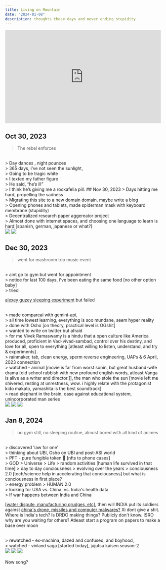 ```yaml
---
title: Living on Mountain
date: "2024-01-08"
description: thoughts these days and never ending stupidity
---
```


<link rel="stylesheet" type="text/css" script="../../src/pages/style.css" />

<p>
<p><iframe width="100%" height="300" scrolling="no" frameborder="no" allow="autoplay" src="https://w.soundcloud.com/player/?url=https%3A//api.soundcloud.com/tracks/1715358348&color=%23866e4e&auto_play=true&hide_related=false&show_comments=true&show_user=true&show_reposts=false&show_teaser=true&visual=true"></iframe>
</p>

## Oct 30, 2023
> The rebel enforces
<br />
> Day dances , night pounces
<br />
> 365 days, i’ve not seen the sunlight, 
<br />
> Going to be tragic white 
<br />
> I texted my father figure
<br />
> He said, “he’s ill”
<br />
> I think he’s giving me a rockafella pill.
## Nov 30, 2023
> Days hitting me hard, propelling the sadness 
<br />
> Migrating this site to a new domain domain, maybe write a blog
<br />
> Opening phones and tablets, made spiderman mask with keyboard membrane (stupidity)
<br />
> Decentralized research paper aggereator project
<br />
> Almost done with internet spaces, and choosing one language to learn is hard [spanish, german, japanese or what?]
<br />
<div class="readmeImg">
<img src="https://i.imgur.com/mdzfJMD.jpg"  />
<img src="https://i.imgur.com/jEjfunn.jpg" /></div>

## Dec 30, 2023
> went for mashroom trip music event
<br />
> aint go to gym but went for appointment 
<br />
> notice for last 100 days, i've been eating the same food [no other option baby]
<br />
> tried <p><a href="https://guzey.com/theses-on-sleep/" alt="alexey guzey sleep blog">alexey guzey sleeping experiment</a> but failed</p>
<br />
> made compareai with gemini-api,
<br />
> all time lowest learning, everything is soo mundane, seem hyper reality
<br />
> done with Osho [on theory, practical level is OGshit]
<br />
> wanted to write on twitter but afraid
<br />
> for me Vivek Ramaswamy is a hindu that a open culture like America produced, proficient in Vad-vivad-sambad, control over his destiny, and love for all, open to everything [atleast willing to listen, understand, and try & experiments] .
<br />
> rainmaker, tab, clean energy, sperm reverse engineering, UAPs & 6 April, 2023 connection
<br />
> watched - animal [movie is far from worst sonin, but great husband-wife drama [old school rubbish with new profound english words, atleast Vanga is alive as a writer and director.]], the man who stole the sun [movie left me shivered, resting at unrestness, wow. i highly relate with the protagonist kido makato, yamashita is the best soundtrack]
<br />
> read elephant in the brain, case against educational system, unincorporated man 
series
<br />
<div class="readmeImg">
<img src="https://i.ibb.co/mDzn9TH/SJ1k-Wj-HT-400x400.jpg" />
<img src="https://i.imgur.com/KYnCRTY.jpg" />
<img src="https://i.imgur.com/QEirMdc.png" /></div>

## Jan 8, 2024
> no gym still, no sleeping routine, almost bored with all kind of animes
<br />
> discovered 'law for one'
<br />
> thinking about UBI, Osho on UBI and post-ASI world
<br />
> PFT - pure fungible token 🤣 [nfts to phone cases] 
<br />
> GOD > Universe > Life > random activities [human life survived in that time] > day to day conciousness > evolving over the years > conciousness 2.0 [tech/science help in accelerating that conciousness] but what is conciousness in first place?
<br />
> energy problem > HUMAN 2.0 
<br />
> looking for USA vs. China. vs. India's health data
<br />
> If war happens between India and China <p><a href="https://www.airuniversity.af.edu/Portals/10/JIPA/IndoPacificPerspectives/June%202021/06%20Ho.pdf">[water dispute, manufacturing grudges, etc]</a>, then will INDIA put its soldiers against <a href="https://palmerluckey.com/america-is-back-on-top-baby/" alt="palmer luckey blog chain has the best drones" >china's drone, missiles and computer malwares?</a> Xi dont give a shit. Where is India's tech? Is DRDO making things? Publicly don't know. ISRO why are you waiting for others? Atleast start a program on papers to make a base over moon </p>
<br />
> rewatched - ex-machina, dazed and confused, and boyhood,
<br />
> watched - vinland saga [started today], jujutsu kaisen season-2
<br />
<div class="readmeImg">
<img src="https://i.imgur.com/vMK5nMe.jpg"  />
<img src="https://i.imgur.com/s8wV3UX.jpg"  />
<img src="https://i.imgur.com/EDcRrjK.jpg" />
</div>
<br />
Now song? 
<br />